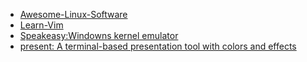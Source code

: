 - [Awesome-Linux-Software](https://github.com/luong-komorebi/Awesome-Linux-Software?ref=HackerTabExtension&fbclid=IwAR1v47awYVMekGCPHlQFHAF2fkVAV6hTO3-0UEMyPUjOYqnT14-DfOZMxBw)
- [Learn-Vim](https://github.com/iggredible/Learn-Vim?ref=HackerTabExtension)
- [Speakeasy:Windowns kernel emulator](https://github.com/fireeye/speakeasy?ref=HackerTabExtension)
- [present: A terminal-based presentation tool with colors and effects](https://github.com/vinayak-mehta/present?ref=HackerTabExtension)
